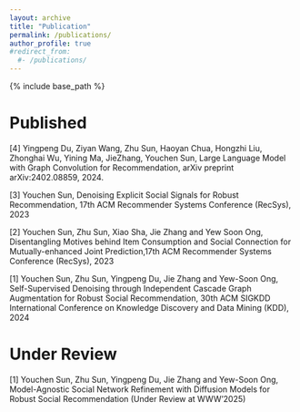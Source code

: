 ```yaml
---
layout: archive
title: "Publication"
permalink: /publications/
author_profile: true
#redirect_from:
  #- /publications/
---
```


{% include base_path %}

Published
======
[4] Yingpeng Du, Ziyan Wang, Zhu Sun, Haoyan Chua, Hongzhi Liu, Zhonghai Wu, Yining
Ma, JieZhang, Youchen Sun, Large Language Model with Graph Convolution for Recommendation,
arXiv preprint arXiv:2402.08859, 2024.

[3] Youchen Sun, Denoising Explicit Social Signals for Robust Recommendation, 17th ACM
Recommender Systems Conference (RecSys), 2023

[2] Youchen Sun, Zhu Sun, Xiao Sha, Jie Zhang and Yew Soon Ong, Disentangling Motives behind
Item Consumption and Social Connection for Mutually-enhanced Joint Prediction,17th ACM
Recommender Systems Conference (RecSys), 2023

[1] Youchen Sun, Zhu Sun, Yingpeng Du, Jie Zhang and Yew-Soon Ong, Self-Supervised Denoising
through Independent Cascade Graph Augmentation for Robust Social Recommendation, 30th ACM
SIGKDD International Conference on Knowledge Discovery and Data Mining (KDD), 2024


Under Review
======
[1] Youchen Sun, Zhu Sun, Yingpeng Du, Jie Zhang and Yew-Soon Ong, Model-Agnostic Social
Network Refinement with Diffusion Models for Robust Social Recommendation (Under Review at
WWW’2025)
